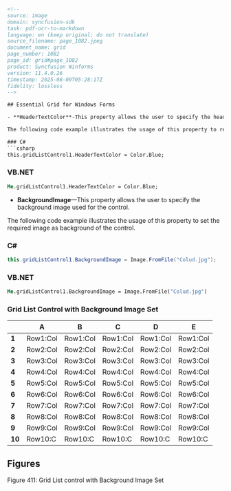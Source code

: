 ```html
<!--
source: image
domain: syncfusion-sdk
task: pdf-ocr-to-markdown
language: en (keep original; do not translate)
source_filename: page_1082.jpeg
document_name: grid
page_number: 1082
page_id: grid#page_1082
product: Syncfusion Winforms
version: 11.4.0.26
timestamp: 2025-08-09T05:28:17Z
fidelity: lossless
-->

## Essential Grid for Windows Forms

- **HeaderTextColor**-This property allows the user to specify the header text color.

The following code example illustrates the usage of this property to render a blue header text color.

### C#
```csharp
this.gridListControl1.HeaderTextColor = Color.Blue;
```

### VB.NET
```vb
Me.gridListControl1.HeaderTextColor = Color.Blue;
```

- **BackgroundImage**—This property allows the user to specify the background image used for the control.

The following code example illustrates the usage of this property to set the required image as background of the control.

### C#
```csharp
this.gridListControl1.BackgroundImage = Image.FromFile("Colud.jpg");
```

### VB.NET
```vb
Me.gridListControl1.BackgroundImage = Image.FromFile("Colud.jpg")
```

### Grid List Control with Background Image Set

|   | **A** | **B** | **C** | **D** | **E** |
|---|-------|-------|-------|-------|-------|
| **1** | Row1:Col | Row1:Col | Row1:Col | Row1:Col | Row1:Col |
| **2** | Row2:Col | Row2:Col | Row2:Col | Row2:Col | Row2:Col |
| **3** | Row3:Col | Row3:Col | Row3:Col | Row3:Col | Row3:Col |
| **4** | Row4:Col | Row4:Col | Row4:Col | Row4:Col | Row4:Col |
| **5** | Row5:Col | Row5:Col | Row5:Col | Row5:Col | Row5:Col |
| **6** | Row6:Col | Row6:Col | Row6:Col | Row6:Col | Row6:Col |
| **7** | Row7:Col | Row7:Col | Row7:Col | Row7:Col | Row7:Col |
| **8** | Row8:Col | Row8:Col | Row8:Col | Row8:Col | Row8:Col |
| **9** | Row9:Col | Row9:Col | Row9:Col | Row9:Col | Row9:Col |
| **10** | Row10:C | Row10:C | Row10:C | Row10:C | Row10:C |

## Figures

Figure 411: Grid List control with Background Image Set
```
